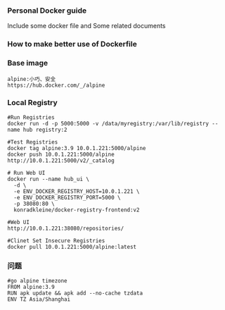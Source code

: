 ### Personal Docker guide

Include some docker file and Some related documents


### How to make better use of Dockerfile



### Base image

```
alpine:小巧、安全
https://hub.docker.com/_/alpine
```

### Local Registry

```
#Run Registries
docker run -d -p 5000:5000 -v /data/myregistry:/var/lib/registry --name hub registry:2

#Test Registries
docker tag alpine:3.9 10.0.1.221:5000/alpine
docker push 10.0.1.221:5000/alpine
http://10.0.1.221:5000/v2/_catalog

# Run Web UI
docker run --name hub_ui \
  -d \
  -e ENV_DOCKER_REGISTRY_HOST=10.0.1.221 \
  -e ENV_DOCKER_REGISTRY_PORT=5000 \
  -p 38080:80 \
  konradkleine/docker-registry-frontend:v2

#Web UI
http://10.0.1.221:38080/repositories/

#Clinet Set Insecure Registries
docker pull 10.0.1.221:5000/alpine:latest
```

### 问题

```
#go alpine timezone
FROM alpine:3.9
RUN apk update && apk add --no-cache tzdata
ENV TZ Asia/Shanghai
```

